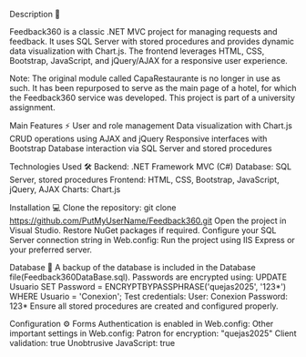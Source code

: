 Description 📝

Feedback360 is a classic .NET MVC project for managing requests and feedback.
It uses SQL Server with stored procedures and provides dynamic data visualization with Chart.js.
The frontend leverages HTML, CSS, Bootstrap, JavaScript, and jQuery/AJAX for a responsive user experience.

Note: The original module called CapaRestaurante is no longer in use as such. It has been repurposed to serve as the main page of a hotel, for which the Feedback360 service was developed.
This project is part of a university assignment.

Main Features ⚡
User and role management
Data visualization with Chart.js
CRUD operations using AJAX and jQuery
Responsive interfaces with Bootstrap
Database interaction via SQL Server and stored procedures

Technologies Used 🛠️
Backend: .NET Framework MVC (C#)
Database: SQL Server, stored procedures
Frontend: HTML, CSS, Bootstrap, JavaScript, jQuery, AJAX
Charts: Chart.js

Installation 💻
Clone the repository:
git clone https://github.com/PutMyUserName/Feedback360.git
Open the project in Visual Studio.
Restore NuGet packages if required.
Configure your SQL Server connection string in Web.config:
<connectionStrings>
    <add name="ConexionSql" providerName="System.Data.ProviderName" connectionString="Data Source=YOUR_SERVER_NAME;Initial Catalog=Quejas; User='Quejas';Password='123*'" />
</connectionStrings>
Run the project using IIS Express or your preferred server.

Database 💾
A backup of the database is included in the Database file(Feedback360DataBase.sql).
Passwords are encrypted using:
UPDATE Usuario 
SET Password = ENCRYPTBYPASSPHRASE('quejas2025', '123*') 
WHERE Usuario = 'Conexion';
Test credentials:
User: Conexion
Password: 123*
Ensure all stored procedures are created and configured properly.

Configuration ⚙️
Forms Authentication is enabled in Web.config:
<authentication mode="Forms">
    <forms loginUrl="/Acceso/LogIn"></forms>
</authentication>
Other important settings in Web.config:
Patron for encryption: "quejas2025"
Client validation: true
Unobtrusive JavaScript: true

